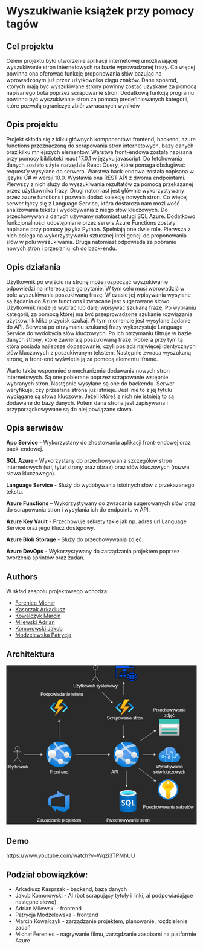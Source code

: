 # Wyszukiwanie książek przy pomocy tagów

## Cel projektu
Celem projektu było utworzenie aplikacji internetowej umożliwiającej wyszukiwanie stron internetowych na bazie wprowadzonej frazy. Co więcej powinna ona oferować funkcję proponowania słów bazując na wprowadzonym już przez użytkownika ciągu znaków. Dane spośród, których mają być wyszukiwane strony powinny zostać uzyskane za pomocą napisanego bota poprzez scrapowanie stron. Dodatkową funkcją programu powinno być wyszukiwanie stron za pomocą predefiniowanych kategorii, które pozwolą ograniczyć zbiór zwracanych wyników

## Opis projektu 
Projekt składa się z kilku głównych komponentów: frontend, backend, azure functions przeznaczoną do scrapowania stron internetowych, bazy danych oraz kilku mniejszych elementów. Warstwa front-endowa została napisana przy pomocy biblioteki react 17.0.1 w języku javascript. Do fetchowania danych zostało użyte narzędzie React Query, które pomaga obsługiwać request’y wysyłane do serwera. Warstwa back-endowa została napisana w języku C# w wersji 10.0. Wystawia ona REST API z dwoma endpointami. Pierwszy z nich służy do wyszukiwania rezultatów za pomocą przekazanej przez użytkownika frazy. Drugi natomiast jest głównie wykorzystywany przez azure functions i pozwala dodać kolekcję nowych stron. Co więcej serwer łączy się z Language Service, która dostarcza nam możliwość analizowania tekstu i wydobywania z niego słów kluczowych. Do przechowywania danych używamy natomiast usługi SQL Azure. Dodatkowo funkcjonalności udostępniane przez serwis Azure Functions zostały napisane przy pomocy języka Python. Spełniają one dwie role. Pierwsza z nich polega na wykorzystywaniu sztucznej inteligencji do proponowania słów w polu wyszukiwania. Druga natomiast odpowiada za pobranie nowych stron i przesłaniu ich do back-endu.

## Opis działania 
Użytkownik po wejściu na stronę może rozpocząć wyszukiwanie odpowiedzi na interesujące go pytanie. W tym celu musi wprowadzić w pole wyszukiwania poszukiwaną frazę. W czasie jej wpisywania wysyłane są żądania do Azure functions i zwracane jest sugerowane słowo. Użytkownik może je wybrać lub dalej wpisywać szukaną frazę. Po wybraniu kategorii, za pomocą której ma być przeprowadzone szukanie rozwiązania użytkownik klika przycisk szukaj. W tym momencie jest wysyłane żądanie do API. Serwera po otrzymaniu szukanej frazy wykorzystuje Language Service do wydobycia słów kluczowych. Po ich otrzymaniu filtruje w bazie danych strony, które zawierają poszukiwaną frazę. Pobiera przy tym tą która posiada najlepsze dopasowanie, czyli posiada najwięcej identycznych słów kluczowych z poszukiwanym tekstem. Następnie zwraca wyszukaną stronę, a front-end wyświetla ją za pomocą elementu iframe.

Warto także wspomnieć o mechanizmie dodawania nowych stron internetowych. Są one pobierane poprzez scrapowanie wstępnie wybranych stron. Następnie wysyłane są one do backendu. Serwer weryfikuje, czy przesłana strona już istnieje. Jeśli nie to z jej tytułu wyciągane są słowa kluczowe. Jeżeli któreś z nich nie istnieją to są dodawane do bazy danych. Potem dana strona jest zapisywana i przyporządkowywane są do niej powiązane słowa.  

## Opis serwisów

__App Service__ - Wykorzystany do zhostowania aplikacji front-endowej oraz back-endowej.

__SQL Azure__ – Wykorzystany do przechowywania szczegółów stron internetowych (url, tytuł strony oraz obraz) oraz słów kluczowych (nazwa słowa kluczowego). 

__Language Service__ - Służy do wydobywania istotnych słów z przekazanego tekstu. 

__Azure Functions__ – Wykorzystywany do zwracania sugerowanych słów oraz do scrapowania stron i wysyłania ich do endpointu w API. 

__Azure Key Vault__ - Przechowuje sekrety takie jak np. adres url Language Service oraz jego klucz dostępowy.

__Azure Blob Storage__ - Służy do przechowywania zdjęć.

__Azure DevOps__ - Wykorzystywany do zarządzania projektem poprzez tworzenia sprintów oraz zadań.

## Authors

W skład zespołu projektowego wchodzą:

- [Fereniec Michał](https://github.com/Michal2390)
- [Kasprzak Arkadiusz](https://github.com/Kasprzak-Arkadiusz)
- [Kowalczyk Marcin](https://github.com/kowalczy)
- [Milewski Adrian](https://github.com/milewsa3)
- [Komorowski Jakub](https://github.com/KomorowskiKuba)
- [Modzelewska Patrycja](https://github.com/modzelpatrycja)

## Architektura
![architecture](/Readme/Architecture.png)

## Demo

https://www.youtube.com/watch?v=Wqzi3TPMhUU

## Podział obowiązków:

- Arkadiusz Kasprzak - backend, baza danych
- Jakub Komorowski - AI (bot scrapujący tytuły i linki, ai podpowiadające następne słowo)
- Adrian Milewski - frontend
- Patrycja Modzelewska - frontend
- Marcin Kowalczyk - zarządzanie projektem, planowanie, rozdzielenie zadań
- Michał Fereniec - nagrywanie filmu, zarządzanie zasobami na platformie Azure
